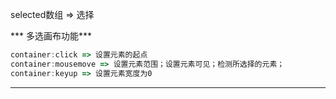 selected数组 => 选择

*** 多选画布功能***

```javascript
container:click => 设置元素的起点
container:mousemove => 设置元素范围；设置元素可见；检测所选择的元素；
container:keyup => 设置元素宽度为0
```



***